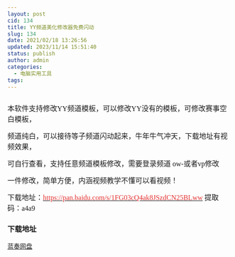 ```yaml
---
layout: post
cid: 134
title: YY频道美化修改器免费闪动
slug: 134
date: 2021/02/18 13:26:56
updated: 2023/11/14 15:51:40
status: publish
author: admin
categories: 
  - 电脑实用工具
tags: 
---
```



<div alt="潮男心博客 www.cnx0.com" >
				<p>
	<span style="font-family:Microsoft YaHei;"><span style="font-size:16px;"><span style="font-size:16px;"></span></span><a class="pics" href="/upload/1/888552/images/20210218/20210218120323682368.png" rel="pics"><img src="http://www.aishoujizy.com/upload/1/888552/images/20210218/20210218120323682368.png" class="scrollLoading" data-url="/upload/1/888552/images/20210218/20210218120323682368.png" alt=""></a> </span> 
</p>
<p>
	<span style='font-size:16px;font-family:"'>本软件支持修改YY频道模板，可以修改YY没有的模板，可修改赛事空白模板，</span> 
</p>
<p>
	<span style='font-size:16px;font-family:"'>频道纯白，</span><span style='font-size:16px;font-family:"'>可</span><span style='font-size:16px;font-family:"'>以接待等子频道闪动起来，牛年牛气冲天，下载地址有视频效果，</span> 
</p>
<p>
	<span style='font-size:16px;font-family:"'>可自行查看，支持任意频道模板修改，需要登录频道 ow-或者vp修改</span>
</p>
<p>
	<span style='font-size:16px;font-family:"'>一件修改，简单方便，内涵视频教学不懂可以看视频！</span>
</p>
<p>
	<span style="font-size:16px;"><span style='font-family:"font-size:16px;'>下载地址：</span><a href="https://pan.baidu.com/s/1FG03cQ4ak8JSzdCN25BLww" target="_blank"><span style='color:#E53333;font-family:"font-size:16px;'>https://pan.baidu.com/s/1FG03cQ4ak8JSzdCN25BLww</span></a><span style='font-family:"font-size:16px;'>&#160;</span></span><span style='font-size:16px;font-family:"'>提取码：a4a9&#160;</span> 
</p>
<div id="fengexuxian"></div>
<div class="page-content-intro main-article"><div class="down-url-wrap"> 
<h3 class="tit">
<i class="ico"></i>下载地址</h3>
<a href="#down" onclick="window.open('https://asj.lanzous.com/i9Hq0lsotwj');return false;" class="sbtn" title=""><i class="ico"></i><i class="line"></i>蓝奏网盘</a> &#160;

</div></div>			</div>
			